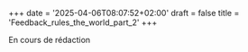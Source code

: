 +++
date = '2025-04-06T08:07:52+02:00'
draft = false
title = 'Feedback_rules_the_world_part_2'
+++

En cours de rédaction
